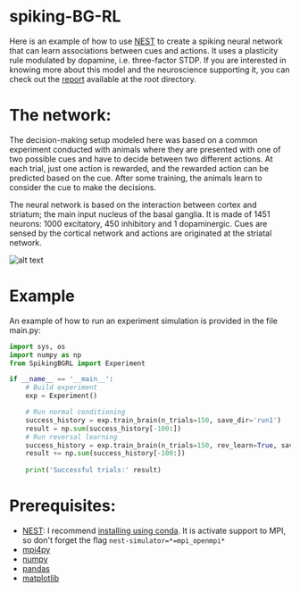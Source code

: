 # spiking-BG-RL

Here is an example of how to use [NEST](https://www.nest-simulator.org/) to create a spiking neural network that can learn associations between cues and actions. It uses a plasticity rule modulated by dopamine, i.e. three-factor STDP. If you are interested in knowing more about this model and the neuroscience supporting it, you can check out the [report](https://github.com/gui-miotto/spiking-BG-RL/blob/master/Report.pdf) available at the root directory.

# The network:

The decision-making setup modeled here was based on a common experiment conducted with animals where they are presented with one of two possible cues and have to decide between two different actions. At each trial, just one action is rewarded, and the rewarded action can be predicted based on the cue. After some training, the animals learn to consider the cue to make the decisions.

The neural network is based on the interaction between cortex and striatum; the main input nucleus of the basal ganglia. It is made of 1451 neurons: 1000 excitatory, 450 inhibitory and 1 dopaminergic. Cues are sensed by the cortical network and actions are originated at the striatal network.

![alt text](https://github.com/gui-miotto/spiking-BG-RL/prot_net.png "protocol and network")

# Example

An example of how to run an experiment simulation is provided in the file main.py:

```python
import sys, os
import numpy as np
from SpikingBGRL import Experiment

if __name__ == '__main__':
    # Build experiment
    exp = Experiment()

    # Run normal conditioning
    success_history = exp.train_brain(n_trials=150, save_dir='run1')
    result = np.sum(success_history[-100:])
    # Run reversal learning
    success_history = exp.train_brain(n_trials=150, rev_learn=True, save_dir='run1')
    result += np.sum(success_history[-100:])
    
    print('Successful trials:' result)
```

# Prerequisites:

* [NEST](https://www.nest-simulator.org/): I recommend [installing using conda](https://nest-simulator.readthedocs.io/en/latest/installation/conda_install.html). It is activate support to MPI, so don't forget the flag `nest-simulator=*=mpi_openmpi*`
* [mpi4py](https://pypi.org/project/mpi4py/)
* [numpy](https://numpy.org/)
* [pandas](https://pandas.pydata.org/)
* [matplotlib](https://matplotlib.org/)

